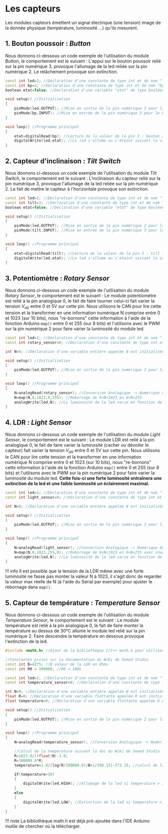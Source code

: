 # Les capteurs

Les modules capteurs émettent un signal électrique (une tension) image de la donnée physique (température, luminosité ...) qu'ils mesurent.

## 1. Bouton poussoir : *Button*

Nous donnons ci-dessous un code exemple de l'utilisation du module *Button*, le comportement est le suivant : L'appui sur le bouton poussoir relié sur la pin numérique 3, provoque l'allumage de la led reliée sur la pin numérique 2. Le relâchement provoque son extinction.

```c++
const int led=2; //Déclaration d'une constante de type int et de nom "led", contenant 2 la pin où la led est reliée
const int bp=3; //Déclaration d'une constante de type int et de nom "bp", contenant 3 la pin où le bouton poussoir est relié
boolean etat=false; //Déclaration d'une variable "etat" de type booléen initialisée à false (soit niveau logique 0)

void setup() //Initialisation
{
	pinMode(led,OUTPUT); //Mise en sortie de la pin numérique 2 pour la led
	pinMode(bp,INPUT); //Mise en entrée de la pin numérique 3 pour le bouton poussoir
}

void loop() //Programme principal
{
	etat=digitalRead(bp); //Lecture de la valeur de la pin 3 : bouton appuyé -> etat=1   bouton relaché -> etat=0
	digitalWrite(led,etat); //La led s'allume ou s'éteint suivant la valeur de "etat"
}

```

## 2. Capteur d'inclinaison : *Tilt Switch*

Nous donnons ci-dessous un code exemple de l'utilisation du module *Tilt Switch*, le comportement est le suivant : L'inclinaison du capteur relié sur la pin numérique 3, provoque l'allumage de la led reliée sur la pin numérique 2. Le fait de mettre le capteur à l'horizontale provoque son extinction.

```c++
const int led=2; //Déclaration d'une constante de type int et de nom "led", contenant 2 la pin où la led est reliée
const int tilt=3; //Déclaration d'une constante de type int et de nom "bp", contenant 3 la pin où le bouton poussoir est relié
boolean etat=false; //Déclaration d'une variable "etat" de type booléen initialisée à false (soit niveau logique 0)

void setup() //Initialisation
{
	pinMode(led,OUTPUT); //Mise en sortie de la pin numérique 2 pour la led
	pinMode(tilt,INPUT); //Mise en entrée de la pin numérique 3 pour le tilt switch
}

void loop() //Programme principal
{
	etat=digitalRead(tilt); //Lecture de la valeur de la pin 3 : tilt incliné -> etat=1   tilt horizontal -> etat=0
	digitalWrite(led,etat); //La led s'allume ou s'éteint suivant la valeur de "etat"
}

```

## 3. Potentiomètre : *Rotary Sensor*

Nous donnons ci-dessous un code exemple de l'utilisation du module *Rotary Sensor*, le comportement est le suivant : Le module potentiomètre est relié à la pin analogique 0, le fait de faire tourner celui-ci fait varier la tension $V_{a0}$ entre 0 et 5V sur cette pin. Nous utilisons le CAN pour lire cette tension et la transformer en une information numérique N comprise entre 0 et 1023 (sur 10 bits), nous "re-bornons" cette information à l'aide de la fonction Arduino ```map()``` entre 0 et 255 (sur 8 bits) et l'utilisons avec le PWM sur la pin numérique 2 pour faire varier la luminosité du module led.

```c++
const int led=2; //Déclaration d'une constante de type int et de nom "led", contenant 2 la pin numérique où la led est reliée
const int rotary_sensor=0; //Déclaration d'une constante de type int et de nom "rotary_sensor", contenant 0 la pin analogique où le potentiomètre est relié

int N=0; //Déclaration d'une variable entière appelée N est initialisée à 0 pour stocker la sortie du CAN

void setup() //Initialisation
{
	pinMode(led,OUTPUT); //Mise en sortie de la pin numérique 2 pour la led
}

void loop() //Programme principal
{
	N=analogRead(rotary_sensor); //Conversion Analogique -> Numérique de la tension Va0 -> N
	N=map(N,0,1023,0,255); //Rebornage de 0<N<1023 en 0<N<255
	analogWrite(led,N); //La luminosité de la led varie en fonction de N et donc de Va0
}

```

## 4. LDR : *Light Sensor*

Nous donnons ci-dessous un code exemple de l'utilisation du module *Light Sensor*, le comportement est le suivant : Le module LDR est relié à la pin analogique 0, le fait de faire varier la luminosité (cacher ou dévoiler le capteur) fait varier la tension $V_{a0}$ entre 0 et 5V sur cette pin. Nous utilisons le CAN pour lire cette tension et la transformer en une information numérique N comprise entre 0 et 1023 (sur 10 bits), nous "re-bornons" cette information à l'aide de la fonction Arduino ```map()``` entre 0 et 255 (sur 8 bits) et l'utilisons avec le PWM sur la pin numérique 2 pour faire varier la luminosité du module led. **Cette fois-ci une forte luminosité entraînera une extinction de la led et une faible luminosité un éclairement maximal.**

```c++
const int led=2; //Déclaration d'une constante de type int et de nom "led", contenant 2 la pin numérique où la led est reliée
const int light_sensor=0; //Déclaration d'une constante de type int et de nom "light_sensor", contenant 0 la pin analogique où la LDR est reliée

int N=0; //Déclaration d'une variable entière appelée N est initialisée à 0 pour stocker la sortie du CAN

void setup() //Initialisation
{
	pinMode(led,OUTPUT); //Mise en sortie de la pin numérique 2 pour la led
}

void loop() //Programme principal
{
	N=analogRead(light_sensor); //Conversion Analogique -> Numérique de la tension Va0 -> N
	N=map(N,0,1023,255,0); //Rebornage de 0<N<1023 en 0<N<255 avec inversion pour 0 ->255 pour 1023->0
	analogWrite(led,N); //La luminosité de la led varie en fonction de N et donc de Va0
}

```
!!! info
    Il est possible que la tension de la LDR même avec une forte luminosité ne fasse pas monter la valeur N à 1023, il s'agit donc de regarder la valeur max réelle de N (à l'aide du Serial par exemple) pour ajuster le rebornage dans ```map()```.


## 5. Capteur de température : *Temperature Sensor*

Nous donnons ci-dessous un code exemple de l'utilisation du module *Temperature Sensor*, le comportement est le suivant : Le module température est relié à la pin analogique 0, le fait de faire monter la température au dessus de 30°C allume le module led relié sur la pin numérique 2. Faire descendre la température en dessous provoque l'extinction de la led.

```c++
#include <math.h> //Ajout de la bibliothèque C/C++ math.h pour utiliser la fonction logarithme décimal : log()

//Constantes prises sur la documentation du Wiki de Seeed Studio
const int B=4275; //B valeur de la LDR en Ohms
const int R0 = 100000; //R0 = 100k

const int led=2; //Déclaration d'une constante de type int et de nom "led", contenant 2 la pin numérique où la led est reliée
const int temperature_sensor=0; //Déclaration d'une constante de type int et de nom "temperature_sensor", contenant 0 la pin analogique où le capteur de température est relié

int N=0; //Déclaration d'une variable entière appelée N est initialisée à 0 pour stocker la sortie du CAN
float R=0; //Déclaration d'une variable flottante appelée R est initialisée à 0 pour calculer la température
float temperature=0; //Déclaration d'une variable flottante appelée R est initialisée à 0 pour stocker la valeur de la température

void setup() //Initialisation
{
	pinMode(led,OUTPUT); //Mise en sortie de la pin numérique 2 pour la led
}

void loop() //Programme principal
{
	N=analogRead(temperature_sensor); //Conversion Analogique -> Numérique de la tension Va0 -> N

	//Calcul de la temperature suivant la doc du Wiki de Seeed Studio
	R=1023.0/((float)N)-1.0;
	R=100000.0*R;
 	temperature=1.0/(log(R/100000.0)/B+1/298.15)-273.15; //calcul de la temperature suivant la doc

	if(temperature>30)
	{
		digitalWrite(led,HIGH); //Allumage de la led si temperature > 30
	}
	else
	{
		digitalWrite(led,LOW); //Extinction de la led si temperature < 30
	}
}
```

!!! note
    La bibliothèque math.h est déjà pré-ajoutée dans l'IDE Arduino inutile de chercher où la télécharger.
